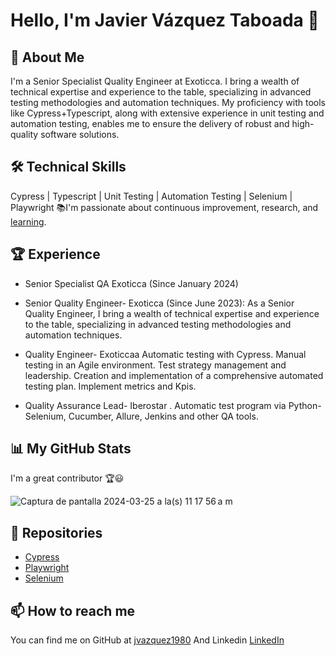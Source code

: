 
# Hello, I'm Javier Vázquez Taboada 👋

## 🚀 About Me
I'm a Senior Specialist Quality Engineer at Exoticca. I bring a wealth of technical expertise and experience to the table, specializing in advanced testing methodologies and automation techniques. My proficiency with tools like Cypress+Typescript, along with extensive experience in unit testing and automation testing, enables me to ensure the delivery of robust and high-quality software solutions.

## 🛠 Technical Skills
Cypress | Typescript | Unit Testing | Automation Testing | Selenium | Playwright
📚I'm passionate about continuous improvement, research, and [learning](https://www.linkedin.com/in/javier-v%C3%A1zquez-taboada-b8269693/details/certifications/). 

## 🏆 Experience
- Senior Specialist QA Exoticca (Since January 2024)

- Senior Quality Engineer- Exoticca (Since June 2023): As a Senior Quality Engineer, I bring a wealth of technical expertise and experience to the table, specializing in advanced testing methodologies and automation techniques.

- Quality Engineer- Exoticcaa Automatic testing with Cypress. Manual testing in an Agile environment. Test strategy management and leadership. Creation and implementation of a comprehensive automated testing plan. Implement metrics and Kpis.

- Quality Assurance Lead- Iberostar . Automatic test program via Python-Selenium, Cucumber, Allure, Jenkins and other QA tools.

## 📊 My GitHub Stats

I'm a great contributor 🏆😃


![Captura de pantalla 2024-03-25 a la(s) 11 17 56 a m](https://github.com/jvazquez1980/jvazquez1980/assets/72526527/d5deefe4-92cf-4b6a-9f3c-3cc3bebfee1e)

## 📝 Repositories
- [Cypress](https://github.com/JvazquezQAexoticca/Democypress)
- [Playwright](https://github.com/jvazquez1980/Playwright-Typescript)
- [Selenium](https://github.com/jvazquez1980/proyecto-pruebas/blob/main/src/tests/tui.py)

## 📫 How to reach me
You can find me on GitHub at [jvazquez1980](https://github.com/your_username](https://github.com/jvazquez1980))
And Linkedin [LinkedIn](https://www.linkedin.com/in/javier-v%C3%A1zquez-taboada-b8269693/)
